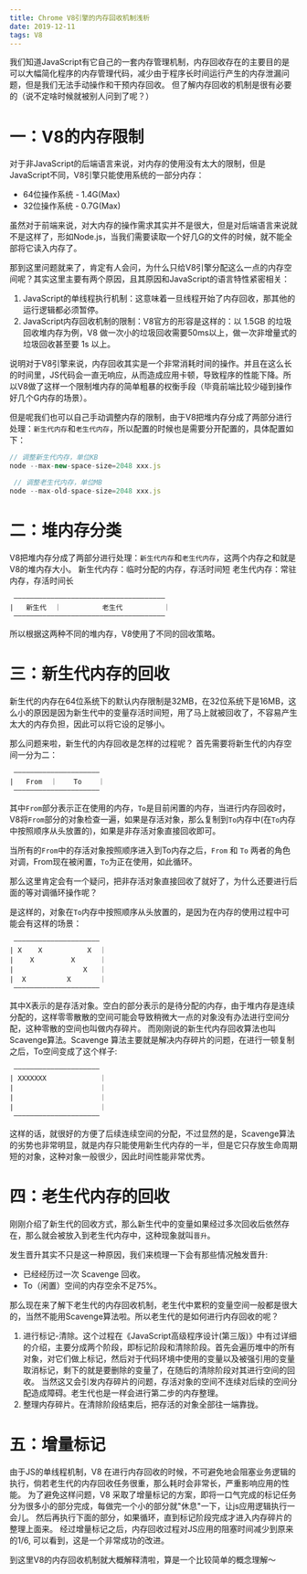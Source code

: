 ```yaml
---
title: Chrome V8引擎的内存回收机制浅析
date: 2019-12-11
tags: V8
---
```


我们知道JavaScript有它自己的一套内存管理机制，内存回收存在的主要目的是可以大幅简化程序的内存管理代码，减少由于程序长时间运行产生的内存泄漏问题，但是我们无法手动操作和干预内存回收。
但了解内存回收的机制是很有必要的（说不定啥时候就被别人问到了呢？）

<!-- more -->

# 一：V8的内存限制

对于非JavaScript的后端语言来说，对内存的使用没有太大的限制，但是JavaScript不同，V8引擎只能使用系统的一部分内存：

* 64位操作系统 - 1.4G(Max)
* 32位操作系统 - 0.7G(Max)

虽然对于前端来说，对大内存的操作需求其实并不是很大，但是对后端语言来说就不是这样了，形如Node.js，当我们需要读取一个好几G的文件的时候，就不能全部将它读入内存了。

那到这里问题就来了，肯定有人会问，为什么只给V8引擎分配这么一点的内存空间呢？其实这里主要有两个原因，且其原因和JavaScript的语言特性紧密相关：

1. JavaScript的单线程执行机制：这意味着一旦线程开始了内存回收，那其他的运行逻辑都必须暂停。
2. JavaScript内存回收机制的限制：V8官方的形容是这样的：以 1.5GB 的垃圾回收堆内存为例，V8 做一次小的垃圾回收需要50ms以上，做一次非增量式的垃圾回收甚至要 1s 以上。

说明对于V8引擎来说，内存回收其实是一个非常消耗时间的操作。并且在这么长的时间里，JS代码会一直无响应，从而造成应用卡顿，导致程序的性能下降。所以V8做了这样一个限制堆内存的简单粗暴的权衡手段（毕竟前端比较少碰到操作好几个G内存的场景）。

但是呢我们也可以自己手动调整内存的限制，由于V8把堆内存分成了两部分进行处理：`新生代内存`和`老生代内存`，所以配置的时候也是需要分开配置的，具体配置如下：

```js
// 调整新生代内存，单位KB
node --max-new-space-size=2048 xxx.js
```

```js
 // 调整老生代内存，单位MB
node --max-old-space-size=2048 xxx.js 
```

# 二：堆内存分类

V8把堆内存分成了两部分进行处理：`新生代内存`和`老生代内存`，这两个内存之和就是V8的堆内存大小。
新生代内存：临时分配的内存，存活时间短
老生代内存：常驻内存，存活时间长

     —————————————————————————————————————
    |   新生代  ｜          老生代          ｜
     —————————————————————————————————————

所以根据这两种不同的堆内存，V8使用了不同的回收策略。

# 三：新生代内存的回收

 新生代的内存在64位系统下的默认内存限制是32MB，在32位系统下是16MB，这么小的原因是因为新生代中的变量存活时间短，用了马上就被回收了，不容易产生太大的内存负担，因此可以将它设的足够小。

 那么问题来啦，新生代的内存回收是怎样的过程呢？
 首先需要将新生代的内存空间一分为二：

     —————————————————————
    |   From  ｜    To    ｜
     —————————————————————

 其中`From`部分表示正在使用的内存，`To`是目前闲置的内存，当进行内存回收时，V8将`From`部分的对象检查一遍，如果是存活对象，那么复制到`To`内存中(在`To`内存中按照顺序从头放置的)，如果是非存活对象直接回收即可。

 当所有的`From`中的存活对象按照顺序进入到To内存之后，`From` 和 `To` 两者的角色对调，From现在被闲置，`To`为正在使用，如此循环。

 那么这里肯定会有一个疑问，把非存活对象直接回收了就好了，为什么还要进行后面的等对调循环操作呢？

 是这样的，对象在`To`内存中按照顺序从头放置的，是因为在内存的使用过程中可能会有这样的场景：

     —————————————————————
    | X    X           X  ｜
    |    X         X      ｜
    |                 X   ｜
    |  X          X       ｜
     —————————————————————

 其中X表示的是存活对象。空白的部分表示的是待分配的内存，由于堆内存是连续分配的，这样零零散散的空间可能会导致稍微大一点的对象没有办法进行空间分配，这种零散的空间也叫做内存碎片。
 而刚刚说的新生代内存回收算法也叫Scavenge算法。Scavenge 算法主要就是解决内存碎片的问题，在进行一顿复制之后，To空间变成了这个样子:
    
     —————————————————————
    | XXXXXXX             ｜
    |                     ｜
    |                     ｜
    |                     ｜
     —————————————————————

 这样的话，就很好的方便了后续连续空间的分配，不过显然的是，Scavenge算法的劣势也非常明显，就是内存只能使用新生代内存的一半，但是它只存放生命周期短的对象，这种对象一般很少，因此时间性能非常优秀。


# 四：老生代内存的回收

 刚刚介绍了新生代的回收方式，那么新生代中的变量如果经过多次回收后依然存在，那么就会被放入到老生代内存中，这种现象就叫`晋升`。

 发生晋升其实不只是这一种原因，我们来梳理一下会有那些情况触发晋升:

 * 已经经历过一次 Scavenge 回收。
 * To（闲置）空间的内存空余不足75%。

 那么现在来了解下老生代的内存回收机制，老生代中累积的变量空间一般都是很大的，当然不能用Scavenge算法啦。所以老生代的是如何进行内存回收的呢？
 1. 进行标记-清除。这个过程在《JavaScript高级程序设计(第三版)》中有过详细的介绍，主要分成两个阶段，即标记阶段和清除阶段。首先会遍历堆中的所有对象，对它们做上标记，然后对于代码环境中使用的变量以及被强引用的变量取消标记，剩下的就是要删除的变量了，在随后的清除阶段对其进行空间的回收。
 当然这又会引发内存碎片的问题，存活对象的空间不连续对后续的空间分配造成障碍。老生代也是一样会进行第二步的内存整理。
 2. 整理内存碎片。在清除阶段结束后，把存活的对象全部往一端靠拢。

# 五：增量标记

 由于JS的单线程机制，V8 在进行内存回收的时候，不可避免地会阻塞业务逻辑的执行，倘若老生代的内存回收任务很重，那么耗时会非常长，严重影响应用的性能。
 为了避免这样问题，V8 采取了增量标记的方案，即将一口气完成的标记任务分为很多小的部分完成，每做完一个小的部分就"休息"一下，让js应用逻辑执行一会儿。
 然后再执行下面的部分，如果循环，直到标记阶段完成才进入内存碎片的整理上面来。
 经过增量标记之后，内存回收过程对JS应用的阻塞时间减少到原来的1/6, 可以看到，这是一个非常成功的改进。


到这里V8的内存回收机制就大概解释清啦，算是一个比较简单的概念理解～

